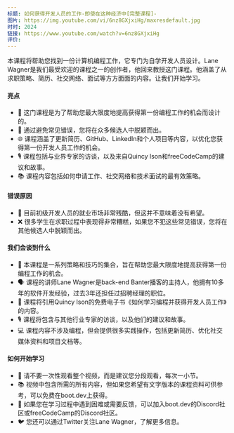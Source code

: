 ```yaml
---
标题: 如何获得开发人员的工作-即使在这种经济中[完整课程]-
图片: https://img.youtube.com/vi/6nz8GXjxiHg/maxresdefault.jpg
时时: 2024
链接: https://www.youtube.com/watch?v=6nz8GXjxiHg
评价:
---
```


本课程将帮助您找到一份计算机编程工作，它专门为自学开发人员设计。Lane Wagner是我们最受欢迎的课程之一的创作者，他回来教授这门课程。他涵盖了从求职策略、简历、社交网络、面试等方方面面的内容。让我们开始学习。

#### 亮点

- 💼 这门课程是为了帮助您最大限度地提高获得第一份编程工作的机会而设计的。
- 💪 通过避免常见错误，您将在众多候选人中脱颖而出。
- 🌐 课程涵盖了更新简历、GitHub、LinkedIn和个人项目等内容，以优化您获得第一份开发人员工作的机会。
- 🎙️ 课程包括与业界专家的访谈，以及来自Quincy lson和freeCodeCamp的建议和故事。
- 📚 课程内容包括如何申请工作、社交网络和技术面试的最有效策略。

#### 错误原因

- 💼 目前初级开发人员的就业市场非常残酷，但这并不意味着没有希望。
- ❌ 很多学生在求职过程中表现得非常糟糕，如果您不犯这些常见错误，您将在其他候选人中脱颖而出。

#### 我们会谈到什么

- 💼 本课程是一系列策略和技巧的集合，旨在帮助您最大限度地提高获得第一份编程工作的机会。
- 🗣️ 课程的讲师Lane Wagner是back-end Banter播客的主持人，他拥有10多年的软件开发经验，过去3年还担任过招聘经理的职位。
- 📖 课程将引用Quincy lson的免费电子书《如何学习编程并获得开发人员工作》的内容。
- 🎙️ 课程将包含与其他行业专家的访谈，以及他们的建议和故事。
- 💻 课程内容不涉及编程，但会提供很多实践操作，包括更新简历、优化社交媒体资料和项目文档等。

#### 如何开始学习

- 📝 请不要一次性观看整个视频，而是建议您分段观看，每次一小节。
- 📚 视频中包含所需的所有内容，但如果您希望有文字版本的课程资料可供参考，可以免费在boot.dev上获得。
- 💬 如果您在学习过程中遇到困难或需要反馈，可以加入boot.dev的Discord社区或freeCodeCamp的Discord社区。
- 🐦 您还可以通过Twitter关注Lane Wagner，了解更多信息。
